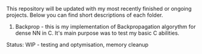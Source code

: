This repository will be updated with my most recently finished or ongoing projects. Below you can find short descriptions of each folder.


1. Backprop - this is my implementation of Backpropagation algorythm for dense NN in C. It's main purpose was to test my basic C abilities.

  Status:   WIP - testing and optymisation, memory cleanup
  
